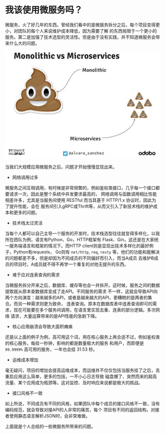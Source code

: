 # 我该使用微服务吗？

微服务，火了好几年的东西。曾经我们看中的是微服务拆分之后，每个项目变得更小，对团队的每个人来说维护成本降低，因为需要了解
的东西局限于一个更小的服务。第二是加强了技术选型的灵活性。但是由于没有实践，并不知道微服务会带来什么大的问题。

![微服务](./img/micro_service.jpeg)

当我们大规模应用微服务之后，问题才开始慢慢显现出来。

- 网络调用过多

微服务之间互相调用，有时候是非常频繁的，例如鉴权类接口，几乎每一个接口都要请求一次，因此是整个系统中并发要求最高的，
网络调用与函数调用相比性能相差许多，尤其是当服务间使用 RESTful 而当其基于 HTTP/1.x 协议时，因此为了提升性能，会在
服务间引入gRPC或Thrift等，从而又引入了新技术栈的维护成本和更多的问题。

- 技术栈太过灵活

当每个人都可以自己主导一个服务的开发时，技术栈选型往往就变得多样化，以我所在团队为例，语言有Python、Go，HTTP框架有
Flask、Gin，这还是在大家统一服务端语言和框架的情况下。而HTTP client则是显现出技术多样化的最好例子，Python有requests，
Go则有 `net/http`, `req`, `resty` 等，他们的功能和能解决的问题都差不多，但是却因为不同成员的不同偏好而引入，而当A成员
去维护B成员的项目时，A成员就不得不再学一个重复的对他无提升的东西。

- 难于应对连表查询的需求

当微服务拆分开来之后，数据库、缓存等也会一并拆开。这时候，服务之间的数据提取就从原本查数据库变成了走API。不同服务的需求
不一样，这就会导致API向两个方向演变：越来越多的API，或者是越来越大的API，更糟糕的是两者的集合。而另一种需求则更为致命，
连表查询。原本在数据库表中连表查询即可的需求，现在可能要在多个服务间调用，在语言里实现去重、连表的部分逻辑。多次网络
请求，大量运算带来的是API性能的急剧下降。

- 核心应用崩溃会导致大面积瘫痪

还是以上面的例子为例，高可用这个词，用在核心服务上再合适不过，例如鉴权类的核心服务，每挂一秒钟，影响的都是数量极大的服务
和用户，而即便是 `99.9999%` 高可用的服务，一年也会挂 31.53 秒。

- 运维成本增加

毫无疑问，项目的增加会提高运维成本，而运维并不仅仅包括当服务挂了之后，去重启应用这么简单，更多的包括，一不小心日志导致
磁盘爆了、突然而来的超高流量、某个应用成为瓶颈等。这对监控、及时响应来说都是极大的挑战。

- 接口风格不一致

如上所说，不同成员有不同的风格，如果团队中每个成员的接口风格不一致，没有编码规范，就会导致对接API的人非常的痛苦，每个
项目有不同的返回结构，对接者使用静态语言解析JSON时，会非常难做。

上面就是个人总结的一些微服务所带来的问题。
